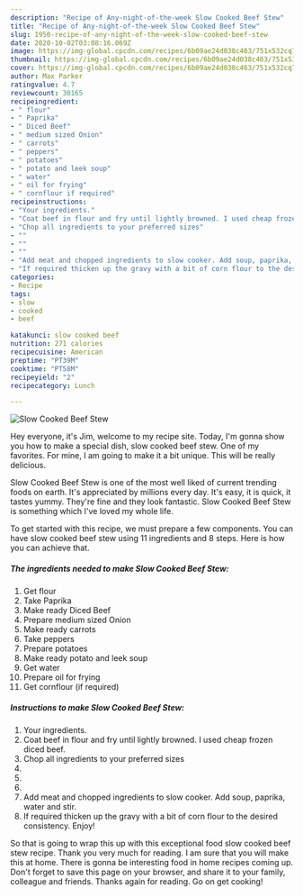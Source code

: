 ```yaml
---
description: "Recipe of Any-night-of-the-week Slow Cooked Beef Stew"
title: "Recipe of Any-night-of-the-week Slow Cooked Beef Stew"
slug: 1950-recipe-of-any-night-of-the-week-slow-cooked-beef-stew
date: 2020-10-02T03:08:16.069Z
image: https://img-global.cpcdn.com/recipes/6b09ae24d038c463/751x532cq70/slow-cooked-beef-stew-recipe-main-photo.jpg
thumbnail: https://img-global.cpcdn.com/recipes/6b09ae24d038c463/751x532cq70/slow-cooked-beef-stew-recipe-main-photo.jpg
cover: https://img-global.cpcdn.com/recipes/6b09ae24d038c463/751x532cq70/slow-cooked-beef-stew-recipe-main-photo.jpg
author: Max Parker
ratingvalue: 4.7
reviewcount: 30165
recipeingredient:
- " flour"
- " Paprika"
- " Diced Beef"
- " medium sized Onion"
- " carrots"
- " peppers"
- " potatoes"
- " potato and leek soup"
- " water"
- " oil for frying"
- " cornflour if required"
recipeinstructions:
- "Your ingredients."
- "Coat beef in flour and fry until lightly browned. I used cheap frozen diced beef."
- "Chop all ingredients to your preferred sizes"
- ""
- ""
- ""
- "Add meat and chopped ingredients to slow cooker. Add soup, paprika, water and stir."
- "If required thicken up the gravy with a bit of corn flour to the desired consistency. Enjoy!"
categories:
- Recipe
tags:
- slow
- cooked
- beef

katakunci: slow cooked beef 
nutrition: 271 calories
recipecuisine: American
preptime: "PT39M"
cooktime: "PT58M"
recipeyield: "2"
recipecategory: Lunch

---
```



![Slow Cooked Beef Stew](https://img-global.cpcdn.com/recipes/6b09ae24d038c463/751x532cq70/slow-cooked-beef-stew-recipe-main-photo.jpg)

Hey everyone, it's Jim, welcome to my recipe site. Today, I'm gonna show you how to make a special dish, slow cooked beef stew. One of my favorites. For mine, I am going to make it a bit unique. This will be really delicious.

Slow Cooked Beef Stew is one of the most well liked of current trending foods on earth. It's appreciated by millions every day. It's easy, it is quick, it tastes yummy. They're fine and they look fantastic. Slow Cooked Beef Stew is something which I've loved my whole life.




To get started with this recipe, we must prepare a few components. You can have slow cooked beef stew using 11 ingredients and 8 steps. Here is how you can achieve that.

<!--inarticleads1-->

##### The ingredients needed to make Slow Cooked Beef Stew:

1. Get  flour
1. Take  Paprika
1. Make ready  Diced Beef
1. Prepare  medium sized Onion
1. Make ready  carrots
1. Take  peppers
1. Prepare  potatoes
1. Make ready  potato and leek soup
1. Get  water
1. Prepare  oil for frying
1. Get  cornflour (if required)




<!--inarticleads2-->

##### Instructions to make Slow Cooked Beef Stew:

1. Your ingredients.
1. Coat beef in flour and fry until lightly browned. I used cheap frozen diced beef.
1. Chop all ingredients to your preferred sizes
1. 
1. 
1. 
1. Add meat and chopped ingredients to slow cooker. Add soup, paprika, water and stir.
1. If required thicken up the gravy with a bit of corn flour to the desired consistency. Enjoy!




So that is going to wrap this up with this exceptional food slow cooked beef stew recipe. Thank you very much for reading. I am sure that you will make this at home. There is gonna be interesting food in home recipes coming up. Don't forget to save this page on your browser, and share it to your family, colleague and friends. Thanks again for reading. Go on get cooking!
